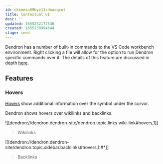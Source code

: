 ```yaml
---
id: ckkmesn09bye11sdnaoqcut
title: Contextual UI
desc: ''
updated: 1655252172536
created: 1655138994644
stage: seed
---
```



Dendron has a number of built-in commands to the VS Code workbench environment. Right clicking a file will allow for the option to run Dendron specific commands over it. The details of this feature are discussed in depth [here](https://docs.dendron.so/notes/VellOqHuzrUyzrWc0ajvg/).

## Features

### Hovers

[Hovers](https://code.visualstudio.com/api/language-extensions/programmatic-language-features#show-hovers) show additional information over the symbol under the curvor. 

Dendron shows hovers over wikilinks and backlinks.

![[dendron://dendron.dendron-site/dendron.topic.links.wiki-link#hovers,1]]
> Wikilinks

![[dendron://dendron.dendron-site/dendron.topic.sidebar.backlinks#hovers,1:#*]]
> Backlinks